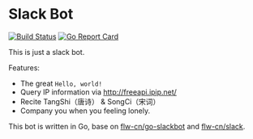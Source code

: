 # Slack Bot

[![Build Status](https://travis-ci.com/pityonline/china-unix-slack-bot.svg?branch=master)](https://travis-ci.com/pityonline/china-unix-slack-bot)
[![Go Report Card](https://goreportcard.com/badge/github.com/pityonline/china-unix-slack-bot)](https://goreportcard.com/report/github.com/pityonline/china-unix-slack-bot)

This is just a slack bot.

Features:

* The great `Hello, world!`
* Query IP information via http://freeapi.ipip.net/
* Recite TangShi（唐诗） & SongCi（宋词）
* Company you when you feeling lonely.

This bot is written in Go, base on [flw-cn/go-slackbot](https://github.com/flw-cn/go-slackbot) and [flw-cn/slack](https://github.com/flw-cn/slack).
